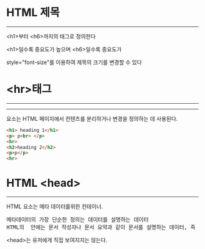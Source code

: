 # HTML 제목
--------------------

\<h1>부터 \<h6>까지의 태그로 정의한다

\<h1>일수록 중요도가 높으며 \<h6>일수록 중요도가 

style="font-size"를 이용하여 제목의 크기를 변경할 수 있다

# \<hr>태그
------------------

<hr>요소는 HTML 페이지에서 컨텐츠를 분리하거나 변경을 정의하는 데 사용된다.

```html
<h1> heading 1</h1>
<p> p<br> </p>
<hr>
<h2>heading 2</h2>
<p>p</p>
<hr>
```

# HTML \<head>
------------------------
HTML <head>요소는 메타 데이터를위한 컨테이너. 

<pre>
메타데이터의 가장 단순한 정의는 데이터를 설명하는 데이터
HTML의 <head> 안에는 문서 작성자나 문서 요약과 같이 문서를 설명하는 데이터, 즉 메타데이터를 넣을 수 있습니다.
</pre>

\<head>는 유저에게 직접 보여지지는 않는다.
